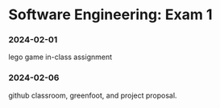 # Software Engineering: Exam 1

### 2024-02-01
lego game in-class assignment

### 2024-02-06
github classroom, greenfoot, and project proposal.
